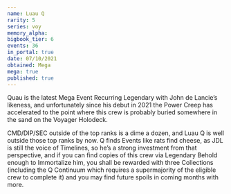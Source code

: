 ```yaml
---
name: Luau Q
rarity: 5
series: voy
memory_alpha:
bigbook_tier: 6
events: 36
in_portal: true
date: 07/10/2021
obtained: Mega
mega: true
published: true
---
```


Quau is the latest Mega Event Recurring Legendary with John de Lancie’s likeness, and unfortunately since his debut in 2021 the Power Creep has accelerated to the point where this crew is probably buried somewhere in the sand on the Voyager Holodeck.

CMD/DIP/SEC outside of the top ranks is a dime a dozen, and Luau Q is well outside those top ranks by now. Q finds Events like rats find cheese, as JDL is still the voice of Timelines, so he’s a strong investment from that perspective, and if you can find copies of this crew via Legendary Behold enough to Immortalize him, you shall be rewarded with three Collections (including the Q Continuum which requires a supermajority of the eligible crew to complete it) and you may find future spoils in coming months with more.
